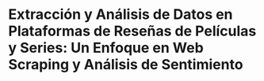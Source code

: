 # Extracción y Análisis de Datos en Plataformas de Reseñas de Películas y Series: Un Enfoque en Web Scraping y Análisis de Sentimiento
